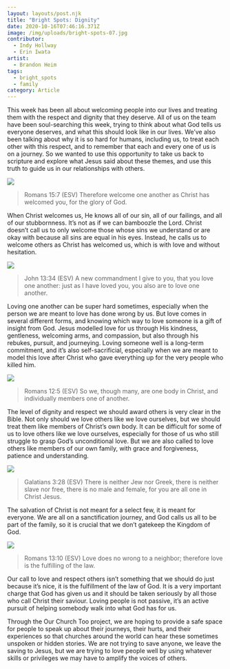 ```yaml
---
layout: layouts/post.njk
title: "Bright Spots: Dignity"
date: 2020-10-16T07:46:16.371Z
image: /img/uploads/bright-spots-07.jpg
contributor:
  - Indy Hollway
  - Erin Iwata
artist:
  - Brandon Heim
tags:
  - bright_spots
  - family
category: Article
---
```

This week has been all about welcoming people into our lives and treating them with the respect and dignity that they deserve. All of us on the team have been soul-searching this week, trying to think about what God tells us everyone deserves, and what this should look like in our lives. We’ve also been talking about why it is so hard for humans, including us, to treat each other with this respect, and to remember that each and every one of us is on a journey. So we wanted to use this opportunity to take us back to scripture and explore what Jesus said about these themes, and use this truth to guide us in our relationships with others.

![](/img/uploads/therefore-welcome-one-another-as-christ-has-welcomed-you-for-the-glory-of-god..jpg)

> Romans 15:7 (ESV)
> Therefore welcome one another as Christ has welcomed you, for the glory of God.

When Christ welcomes us, He knows all of our sin, all of our failings, and all of our stubbornness. It’s not as if we can bamboozle the Lord. Christ doesn’t call us to only welcome those whose sins we understand or are okay with because all sins are equal in his eyes. Instead, he calls us to welcome others as Christ has welcomed us, which is with love and without hesitation.

![](/img/uploads/therefore-welcome-one-another-as-christ-has-welcomed-you-for-the-glory-of-god.-1-.jpg)

> John 13:34 (ESV)
> A new commandment I give to you, that you love one another: just as I have loved you, you also are to love one another.

Loving one another can be super hard sometimes, especially when the person we are meant to love has done wrong by us. But love comes in several different forms, and knowing which way to love someone is a gift of insight from God. Jesus modelled love for us through His kindness, gentleness, welcoming arms, and compassion, but also through his rebukes, pursuit, and journeying. Loving someone well is a long-term commitment, and it’s also self-sacrificial, especially when we are meant to model this love after Christ who gave everything up for the very people who killed him.

![](/img/uploads/therefore-welcome-one-another-as-christ-has-welcomed-you-for-the-glory-of-god.-2-.jpg)

> Romans 12:5 (ESV)
> So we, though many, are one body in Christ, and individually members one of another.

The level of dignity and respect we should award others is very clear in the Bible. Not only should we love others like we love ourselves, but we should treat them like members of Christ’s own body. It can be difficult for some of us to love others like we love ourselves, especially for those of us who still struggle to grasp God’s unconditional love. But we are also called to love others like members of our own family, with grace and forgiveness, patience and understanding.

![](/img/uploads/therefore-welcome-one-another-as-christ-has-welcomed-you-for-the-glory-of-god.-3-.jpg)

> Galatians 3:28 (ESV)
> There is neither Jew nor Greek, there is neither slave nor free, there is no male and female, for you are all one in Christ Jesus.

The salvation of Christ is not meant for a select few, it is meant for everyone. We are all on a sanctification journey, and God calls us all to be part of the family, so it is crucial that we don’t gatekeep the Kingdom of God.

![](/img/uploads/therefore-welcome-one-another-as-christ-has-welcomed-you-for-the-glory-of-god.-4-.jpg)

> Romans 13:10 (ESV)
> Love does no wrong to a neighbor; therefore love is the fulfilling of the law.

Our call to love and respect others isn’t something that we should do just because it’s nice, it is the fulfillment of the law of God. It is a very important charge that God has given us and it should be taken seriously by all those who call Christ their saviour. Loving people is not passive, it’s an active pursuit of helping somebody walk into what God has for us.

Through the Our Church Too project, we are hoping to provide a safe space for people to speak up about their journeys, their hurts, and their experiences so that churches around the world can hear these sometimes unspoken or hidden stories. We are not trying to save anyone, we leave the saving to Jesus, but we are trying to love people well by using whatever skills or privileges we may have to amplify the voices of others.